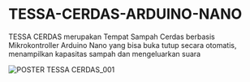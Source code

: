 # TESSA-CERDAS-ARDUINO-NANO
TESSA CERDAS merupakan Tempat Sampah Cerdas berbasis Mikrokontroller Arduino Nano yang bisa buka tutup secara otomatis, menampilkan kapasitas sampah dan mengeluarkan suara

![POSTER TESSA CERDAS_001](https://github.com/vaifalifkhan17/TESSA-CERDAS-ARDUINO-NANO/assets/91107734/186c2272-a3b2-49c3-9297-525f5cd182b6)
